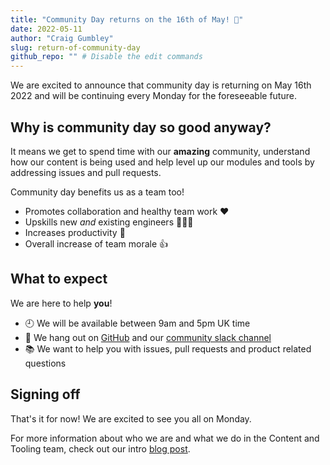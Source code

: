 ```yaml
---
title: "Community Day returns on the 16th of May! 🎉"
date: 2022-05-11
author: "Craig Gumbley"
slug: return-of-community-day
github_repo: "" # Disable the edit commands
---
```


We are excited to announce that community day is returning on May 16th 2022 and will be continuing every Monday for the foreseeable future.

## Why is community day so good anyway?

It means we get to spend time with our **amazing** community, understand how our content is being used and help level up our modules and tools by addressing issues and pull requests.

Community day benefits us as a team too!

* Promotes collaboration and healthy team work ❤️
* Upskills new *and* existing engineers 👷🏾‍♀️
* Increases productivity 💯
* Overall increase of team morale 👍

## What to expect

We are here to help **you**!

* 🕘 We will be available between 9am and 5pm UK time
* 🏢 We hang out on [GitHub](https://puppetlabs.github.io/) and our [community slack channel](https://puppetcommunity.slack.com/archives/C11LCKKQ9)
* 📚 We want to help you with issues, pull requests and product related questions

## Signing off

That's it for now! We are excited to see you all on Monday.

For more information about who we are and what we do in the Content and Tooling team, check out our intro [blog post](https://puppetlabs.github.io/content-and-tooling-team/blog/posts/team-rebrand/).
